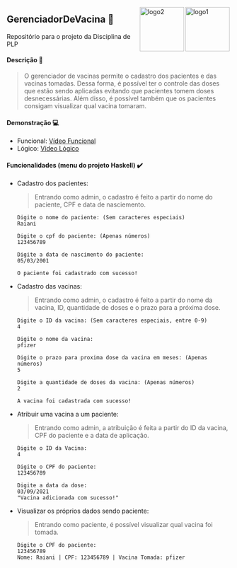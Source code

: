 <img src="https://i.imgur.com/pAqRIQk.png" alt="logo1" align="right" style="height: 100px; width:100px;"/> <img src="https://imgur.com/XcEOFuW.png" align="right" alt="logo2" style="height: 100px; width:100px;"/>


## GerenciadorDeVacina :hospital:
Repositório para o projeto da Disciplina de PLP
#### Descrição :pencil:
> O gerenciador de vacinas permite o cadastro dos pacientes e das vacinas tomadas. Dessa forma, é possível ter o controle das doses que estão sendo aplicadas evitando que pacientes tomem doses desnecessárias. Além disso, é possível também que os pacientes consigam visualizar qual vacina tomaram.

#### Demonstração :computer:
- Funcional: [Vídeo Funcional](https://youtu.be/ODa13h3eF4o)
- Lógico: [Vídeo Lógico](https://youtu.be/zavmHjDfTu4)
#### Funcionalidades (menu do projeto Haskell) :heavy_check_mark:
- Cadastro dos pacientes:
  > Entrando como admin, o cadastro é feito a partir do nome do paciente, CPF e data de nasciemento.
  ```
  Digite o nome do paciente: (Sem caracteres especiais)
  Raiani

  Digite o cpf do paciente: (Apenas números)
  123456789

  Digite a data de nascimento do paciente:
  05/03/2001

  O paciente foi cadastrado com sucesso!
  ```
- Cadastro das vacinas:
  > Entrando como admin, o cadastro é feito a partir do nome da vacina, ID, quantidade de doses e o prazo para a próxima dose.
  ```
  Digite o ID da vacina: (Sem caracteres especiais, entre 0-9)
  4

  Digite o nome da vacina:
  pfizer

  Digite o prazo para proxima dose da vacina em meses: (Apenas números)
  5

  Digite a quantidade de doses da vacina: (Apenas números)
  2

  A vacina foi cadastrada com sucesso!
  ```
- Atribuir uma vacina a um paciente:
  > Entrando como admin, a atribuição é feita a partir do ID da vacina, CPF do paciente e a data de aplicação.
  ```
  Digite o ID da Vacina:
  4

  Digite o CPF do paciente:
  123456789

  Digite a data da dose:
  03/09/2021
  "Vacina adicionada com sucesso!"
    ```
- Visualizar os próprios dados sendo paciente:
  > Entrando como paciente, é possível visualizar qual vacina foi tomada.
  ```
  Digite o CPF do paciente: 
  123456789
  Nome: Raiani | CPF: 123456789 | Vacina Tomada: pfizer
  ```
